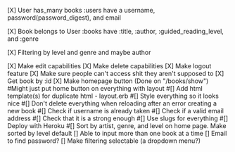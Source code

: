 [X] User has_many books
      :users have a username, password(password_digest), and email

[X] Book belongs to User
      :books have :title, :author, :guided_reading_level, and :genre

[X] Filtering by level and genre and maybe author

[X] Make edit capabilities
[X] Make delete capabilities
[X] Make logout feature
[X] Make sure people can't access shit they aren't supposed to
[X] Get book by :id
[X] Make homepage button (Done on "/books/show") #Might just put home button on everything with layout
#[] Add html template(s) for duplicate html - layout.erb
#[] Style everything so it looks nice
#[] Don't delete everything when reloading after an error creating a new book
#[] Check if username is already taken
#[] Check if a valid email address
#[] Check that it is a strong enough
#[] Use slugs for everything
#[] Deploy with Heroku
#[] Sort by artist, genre, and level on home page. Make sorted by level default
[] Able to input more than one book at a time
[] Email to find password?
[] Make filtering selectable (a dropdown menu?)

